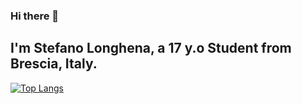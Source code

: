 ### Hi there 👋

## I'm Stefano Longhena, a 17 y.o Student from Brescia, Italy.

[![Top Langs](https://github-readme-stats.vercel.app/api/top-langs/?username=StefanoLonghena&layout=compact)](https://github.com/StefanoLonghena/github-readme-stats)
